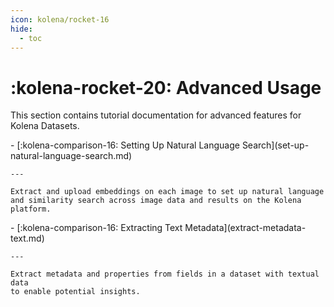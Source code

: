 ```yaml
---
icon: kolena/rocket-16
hide:
  - toc
---
```


# :kolena-rocket-20: Advanced Usage

This section contains tutorial documentation for advanced features for Kolena Datasets.

<div class="grid cards" markdown>
- [:kolena-comparison-16: Setting Up Natural Language Search](set-up-natural-language-search.md)

    ---

    Extract and upload embeddings on each image to set up natural language
    and similarity search across image data and results on the Kolena platform.
</div>

<div class="grid cards" markdown>
- [:kolena-comparison-16: Extracting Text Metadata](extract-metadata-text.md)

    ---

    Extract metadata and properties from fields in a dataset with textual data
    to enable potential insights.
</div>

